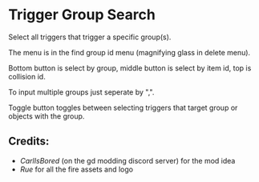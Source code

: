 ﻿
# Trigger Group Search
Select all triggers that trigger a specific group(s).

The menu is in the find group id menu (magnifying glass in delete menu).

Bottom button is select by group, middle button is select by item id, top is collision id.

To input multiple groups just seperate by ",".

Toggle button toggles between selecting triggers that target group or objects with the group.

## Credits:
- *CarlIsBored* (on the gd modding discord server) for the mod idea
- *Rue* for all the fire assets and logo
